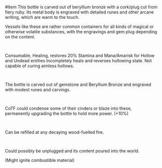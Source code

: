 ---
---

\#Item
This bottle is carved out of beryllium bronze with a cork/plug cut from fiery ruby.
Its metal body is engraved with detailed runes and other arcane writing, which are warm to the touch. 

Vessels like these are rather common containers for all kinds of magical or otherwise volatile substances, with the engravings and gem plug depending on the content. 


 

Consumable, Healing, restores 20% Stamina and Mana/Amarisk for Hollow and Undead entities
Incompletely heals and reverses hollowing state. Not capable of curing aimless hollows.

 

The bottle is carved out of gemstone and Beryllium Bronze and engraved with modest runes and carvings.

 

CoTF could condense some of their cinders or blaze into these, permanently upgrading the bottle to hold more power. (+10%)

 

Can be refilled at any decaying wood-fuelled fire.

 

Could possibly be unplugged and its content poured into the world.

(Might ignite combustible material)

 
